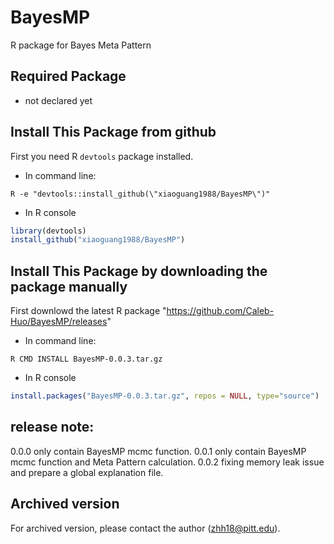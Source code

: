 # BayesMP
R package for Bayes Meta Pattern


## Required Package
* not declared yet

## Install This Package from github
First you need R `devtools` package installed.
* In command line:
```
R -e "devtools::install_github(\"xiaoguang1988/BayesMP\")"
```
* In R console
```R
library(devtools)
install_github("xiaoguang1988/BayesMP")
```


## Install This Package by downloading the package manually
First downlowd the latest R package "https://github.com/Caleb-Huo/BayesMP/releases"
* In command line:
```
R CMD INSTALL BayesMP-0.0.3.tar.gz
```
* In R console
```R
install.packages("BayesMP-0.0.3.tar.gz", repos = NULL, type="source")
```

## release note:
0.0.0 only contain BayesMP mcmc function.
0.0.1 only contain BayesMP mcmc function and Meta Pattern calculation.
0.0.2 fixing memory leak issue and prepare a global explanation file.


## Archived version
For archived version, please contact the author (zhh18@pitt.edu).

